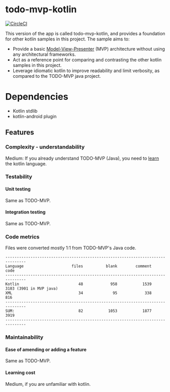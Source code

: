 # todo-mvp-kotlin

[![CircleCI](https://circleci.com/gh/ganezasan/android-architecture/tree/todo-mvp-kotlin.svg?style=svg&circle-token=d2bff7a9b67331be488bce18d8ea2ca5edd415cb)](https://circleci.com/gh/ganezasan/android-architecture/tree/todo-mvp-kotlin)

This version of the app is called todo-mvp-kotlin, and provides a foundation for other kotlin samples in this project. The sample aims to:

* Provide a basic [Model-View-Presenter](https://en.wikipedia.org/wiki/Model%E2%80%93view%E2%80%93presenter) (MVP) architecture without using any architectural frameworks.
* Act as a reference point for comparing and contrasting the other kotlin samples in this project.
* Leverage idiomatic kotlin to improve readability and limit verbosity, as compared to the TODO-MVP java project.

# Dependencies
*  Kotlin stdlib
*  kotlin-android plugin

## Features

### Complexity - understandability

Medium: If you already understand TODO-MVP (Java), you need to [learn](http://kotlinlang.org/docs/reference/) the kotlin language.

### Testability

#### Unit testing

Same as TODO-MVP.

#### Integration testing

Same as TODO-MVP.

### Code metrics

Files were converted mostly 1:1 from TODO-MVP's Java code.

```
-------------------------------------------------------------------------------
Language                     files          blank        comment           code
-------------------------------------------------------------------------------
Kotlin                          48            958           1539           3103 (3901 in MVP java)
XML                             34             95            338            816
-------------------------------------------------------------------------------
SUM:                            82           1053           1877           3919
-------------------------------------------------------------------------------
```
### Maintainability

#### Ease of amending or adding a feature

Same as TODO-MVP.

#### Learning cost

Medium, if you are unfamiliar with kotlin.
